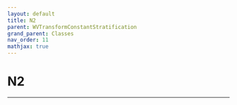 ```yaml
---
layout: default
title: N2
parent: WVTransformConstantStratification
grand_parent: Classes
nav_order: 11
mathjax: true
---
```


#  N2




---

